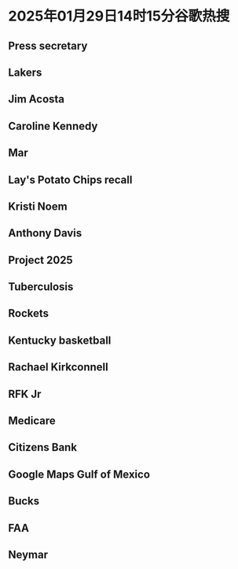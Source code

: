 # 2025年01月29日14时15分谷歌热搜

## Press secretary

## Lakers

## Jim Acosta

## Caroline Kennedy

## Mar

## Lay's Potato Chips recall

## Kristi Noem

## Anthony Davis

## Project 2025

## Tuberculosis

## Rockets

## Kentucky basketball

## Rachael Kirkconnell

## RFK Jr

## Medicare

## Citizens Bank

## Google Maps Gulf of Mexico

## Bucks

## FAA

## Neymar

